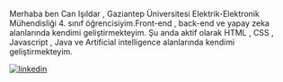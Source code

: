 Merhaba ben Can Işıldar , Gaziantep Üniversitesi Elektrik-Elektronik Mühendisliği 4. sınıf öğrencisiyim.Front-end , back-end ve yapay zeka alanlarında kendimi geliştirmekteyim.
Şu anda aktif olarak  HTML , CSS , Javascript , Java ve Artificial intelligence alanlarında kendimi geliştirmekteyim.





[![linkedin](https://img.shields.io/badge/Linkedin-000000?style=for-the-badge&logo=Linkedin&logoColor=white)](https://www.linkedin.com/in/can-i%C5%9F%C4%B1ldar-8929ba226)

